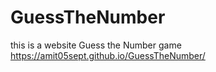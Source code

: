 # GuessTheNumber
this is a website Guess the Number game
https://amit05sept.github.io/GuessTheNumber/
